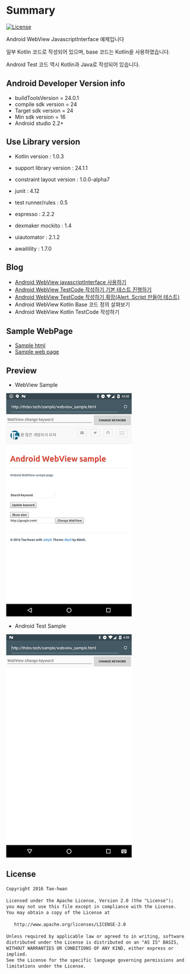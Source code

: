 # Summary

[![License](https://img.shields.io/hexpm/l/plug.svg)]()

Android WebView JavascriptInterface 예제입니다

일부 Kotlin 코드로 작성되어 있으며, base 코드는 Kotlin을 사용하였습니다.

Android Test 코드 역시 Kotlin과 Java로 작성되어 있습니다.


## Android Developer Version info

- buildToolsVersion = 24.0.1
- compile sdk version = 24
- Target sdk version = 24
- Min sdk version = 16
- Android studio 2.2+


## Use Library version

- Kotlin version : 1.0.3

- support library version : 24.1.1
- constraint layout version : 1.0.0-alpha7

- junit : 4.12
- test runner/rules : 0.5
- espresso : 2.2.2
- dexmaker mockito : 1.4
- uiautomator : 2.1.2
- awaitility : 1.7.0

## Blog

- [Android WebView javascriptInterface 사용하기](http://thdev.tech/androiddev/2016/08/11/Android-WebView-JavascriptInterface-Example.html)
- [Android WebView TestCode 작성하기 기본 테스트 진행하기](http://thdev.tech/androiddev/2016/08/16/Android-WebView-TestCode.html)
- <a href="http://thdev.tech/androiddev/2016/08/17/Android-WebView-TestCode-Extended">Android WebView TestCode 작성하기 확장(Alert, Script 만들어 테스트)</a>
- Android WebView Kotlin Base 코드 정의 살펴보기
- Android WebView Kotlin TestCode 작성하기

## Sample WebPage

- [Sample html](https://github.com/taehwandev/taehwandev.github.io/blob/master/sample/webview_sample.html)
- [Sample web page](http://thdev.tech/webview_sample.html)


## Preview

- WebView Sample

![device-2016-08-11-223205.png](images/device-2016-08-11-223205.png)

- Android Test Sample

![testWebToAndroidScriptCall.gif](images/testWebToAndroidScriptCall.gif)


## License

```
Copyright 2016 Tae-hwan

Licensed under the Apache License, Version 2.0 (the "License");
you may not use this file except in compliance with the License.
You may obtain a copy of the License at

   http://www.apache.org/licenses/LICENSE-2.0

Unless required by applicable law or agreed to in writing, software
distributed under the License is distributed on an "AS IS" BASIS,
WITHOUT WARRANTIES OR CONDITIONS OF ANY KIND, either express or implied.
See the License for the specific language governing permissions and
limitations under the License.
```
